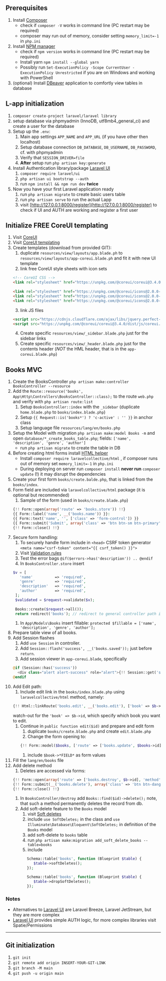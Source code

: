 ## Prerequisites
1. Install [Composer](http://getcomposer.org)
   * check if `composer -V` works in command line (PC restart may be required)
   * composer may run out of memory, consider setting `memory_limit=-1` in `php.ini`
1. Install [NPM manager](https://nodejs.org/en/download/)
   * check if `npm version` works in command line (PC restart may be required)
   * Install yarn `npm install --global yarn`
   * Possibly run `Set-ExecutionPolicy -Scope CurrentUser -ExecutionPolicy Unrestricted` if you are on Windows and working with PowerShell
1. (optional) Install [DBeaver](https://dbeaver.io/) application to comfortly view tables in database
## L-app initialization
1. `composer create-project laravel/laravel library`
1. setup database via phpmyadmin (InnoDB, utf8mb4_general_ci) and create a user for the database
1. Setup up the `.env`:
   1. Main app settings `APP_NAME` and `APP_URL` (if you have other then localhost)
   1. Setup database connection `DB_DATABASE`, `DB_USERNAME`, `DB_PASSWORD`, cf. with phpmyadmin
   1. Verify that `SESSION_DRIVER=file`
   1. **After** setup run `php artisan key:generate`
1. Install Authentication library/package [Laravel UI](https://github.com/laravel/ui)
   1. `composer require laravel/ui`
   1. `php artisan ui bootstrap --auth`
   1. run `npm install && npm run dev` **twice**
1. Now you have your first Laravel application ready
   1. run `php artisan migrate` to create basic users table
   1. run `php artisan serve` to run the actual Lapp
   1. visit [http://127.0.0.1:8000/register](http://127.0.0.1:8000/register) to check if UI and AUTH are working and register a first user

## Initialize FREE CoreUI templating
1. Visit [CoreUI](https://coreui.io/demo/free/3.4.0/)
1. Visit [CoreUI templating](https://coreui.io/docs/layout/overview/)
1. Create templates (download from provided GIT):
   1. duplicate `resources/view/layouts/app.blade.ph` to `resources/view/layouts/app-coreui.blade.ph` and fit it with new UI template
   2. link free CoreUI style sheets with icon sets
   ```html
   <!-- CoreUI CSS -->
   <link rel="stylesheet" href="https://unpkg.com/@coreui/coreui@3.4.0/dist/css/coreui.min.css" crossorigin="anonymous">
       
   <link rel="stylesheet" href="https://unpkg.com/@coreui/icons@2.0.0-beta.3/css/free.min.css">
   <link rel="stylesheet" href="https://unpkg.com/@coreui/icons@2.0.0-beta.3/css/brand.min.css">
   <link rel="stylesheet" href="https://unpkg.com/@coreui/icons@2.0.0-beta.3/css/flag.min.css">
   ```
   3. link JS files
   ```html
   <script src="https://cdnjs.cloudflare.com/ajax/libs/jquery.perfect-scrollbar/1.5.0/perfect-scrollbar.min.js" integrity="sha512-yUNtg0k40IvRQNR20bJ4oH6QeQ/mgs9Lsa6V+3qxTj58u2r+JiAYOhOW0o+ijuMmqCtCEg7LZRA+T4t84/ayVA==" crossorigin="anonymous"></script>
   <script src="https://unpkg.com/@coreui/coreui@3.4.0/dist/js/coreui.min.js"></script>
   ```
   4. Create specific `resources/view/_sidebar.blade.php` just for the sidebar links
   5. Create specific `resources/view/_header.blade.php` just for the contents header (*NOT* the HML header, that is in the `app-coreui.blade.php`)

## Books MVC
1. Create the BooksController `php artisan make:controller BooksController --resource`
1. Add the `Route::resource('books', App\Http\Controllers\BooksController::class);` to the route `web.php` and verify with `php artisan route:list`
   1. Setup `BooksController::index` with the `_sidebar` (duplicate `home.blade.php` to `books/index.blade.php`)
   1. Setup `{{ Request::is('books*') ? 'c-active' : '' }}` in anchor class
   1. Setup language file `resources/lang/en/books.php`
1. Setup the Model with migration `php artisan make:model Books -m` and open `database/*_create_books_table.php`; fields: `['name', 'description', 'genre', 'author']`
   * run `php artisan migrate` to create the table in DB
1. Before creating html forms install [HTML helper](https://laravelcollective.com/docs/6.x/html)
   * Install `composer require laravelcollective/html` , if composer runs out of memory set `memory_limit=-1` in `php.ini`
   * During deploying on server run `composer install` **never run** `composer update` (!) it may disrupt the dependencies
1. Create your first form `books/create.balde.php`, that is linked from the `books/index`.
1. Form field are included via `laravelcollective/html` package (it is optional but recommended)
   1. Sample of the form (used in `books/create.blade.php`)
   ```php
   {!! Form::open(array('route' => 'books.store')) !!}
   {{ Form::label('name', __('books.name')) }}:
   {{ Form::text('name', '', ['class' => 'form-control']) }}
   {{ Form::submit('Submit', array('class' => 'btn btn-sm btn-primary')) }}
   {!! Form::close() !!}
   ```
1. Secure form handling:
   1. To securely handle form include in `<head>` CSRF token generator `<meta name="csrf-token" content="{{ csrf_token() }}">`
   1. Visit [Validation rules](https://laravel.com/docs/8.x/validation#available-validation-rules)
   1. Test the error bags `@if($errors->has('description')) .. @endif`
   1. In `BooksController.store` insert 
   ```php
   $v = [
      'name'          => 'required',
      'genre'         => 'required',
      'description'   => 'required',
      'author'        => 'required',
    ];
    $validated = $request->validate($v);
    
    Books::create($request->all());
    return redirect('books'); // redirect to general controller path is crucial after Store/Update paths
   ```
   1. In `App\Models\Books` insert fillable: `protected $fillable = ['name', 'description', 'genre', 'author'];`
1. Prepare table view of all books.
1. Add Session flashes
   1. Add `use Session` in controller.
   1. Add `Session::flash('success', __('books.saved'));` just before `return`. 
   1. Add session viewer in `app-coreui.blade`, specifically
   ```php
   @if (Session::has('success'))
     <div class="alert alert-success" role="alert">{!! Session::get('success') !!}</div>
   @endif
   ```
1. Add Edit path:
   1. Include edit link in the `books/index.blade.php` using `laravelcollective/html` method, namely:
   ```php
   {!! Html::linkRoute('books.edit', __('books.edit'), ['book' => $b->id], array('class' => 'theme-color' )) !!}
   ```
   watch-out for the `'book' => $b->id`, which specify which book you want to edit.
   1. Continue in `public function edit($id)` and prepare and edit form
      1. duplicate `books/create.blade.php` and create `edit.blade.php`
      1. Change the form opening to:
      ```php
      {!! Form::model($books, ['route' => ['books.update', $books->id], 'method' => 'PUT']) !!}
      ```
      1. include `$book->*FIELD*` as form values
1. Fill the `lang/en/books` file
1. Add delete method
   1. Deletes are accessed via forms:
   ```php
   {!! Form::open(array('route' => ['books.destroy', $b->id], 'method'=>'DELETE')) !!}
   {!! Form::submit(__('books.delete'), array('class' => 'btn btn-danger btn-ghost-danger my-0 py-0', 'onclick' => 'return confirm("You are about to delete the book.")' ))!!}
   {!! Form::close() !!}
   ```
   1. In `BooksController/destroy` add `Books::find($id)->delete();` note, that such a method permanently deletes the record from db.
   1. Add soft-delete feature to the `Books` model
      1. visit [Soft deletes](https://laravel.com/docs/8.x/eloquent#soft-deleting)
      1. include `use SoftDeletes;` in the class and `use Illuminate\Database\Eloquent\SoftDeletes;` in definition of  the `Books` model
      1. add soft-delete to `books` table
      1. run `php artisan make:migration add_soft_delete_books --table=books`
      1. include
      ```php
         Schema::table('books', function (Blueprint $table) {
            $table->softDeletes();
         });

         Schema::table('books', function (Blueprint $table) {
            $table->dropSoftDeletes();
         });
      ```



<!-- 1. Add Edit/Copy/Delete functionality. -->



### Notes
* Alternatives to [Laravel UI](https://github.com/laravel/ui) are Laravel Breeze, Laravel JetStream, but they are more complex
* [Laravel UI](https://github.com/laravel/ui) provides simple AUTH logic, for more complex libraries visit Spatie/Permissions
----
## Git initialization
1. `git init`
1. `git remote add origin INSERT-YOUR-GIT-LINK`
1. `git branch -M main`
1. `git push -u origin main`